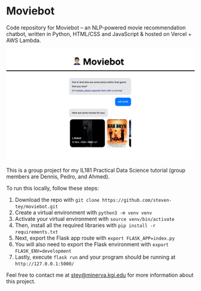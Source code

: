 # Moviebot
Code repository for Moviebot – an NLP-powered movie recommendation chatbot, written in Python, HTML/CSS and JavaScript & hosted on Vercel + AWS Lambda.

![](https://github.com/steven-tey/moviebot/blob/master/static/assets/thumbnail.png)

This is a group project for my IL181 Practical Data Science tutorial (group members are Dennis, Pedro, and Ahmed).

To run this locally, follow these steps:

1. Download the repo with `git clone https://github.com/steven-tey/moviebot.git`
2. Create a virtual environment with `python3 -m venv venv`
3. Activate your virtual environment with `source venv/bin/activate`
4. Then, install all the required libraries with `pip install -r requirements.txt`
5. Next, export the Flask app route with `export FLASK_APP=index.py`
6. You will also need to export the Flask environment with `export FLASK_ENV=development`
7. Lastly, execute `flask run` and your program should be running at `http://127.0.0.1:5000/`

Feel free to contact me at [stey@minerva.kgi.edu](mailto:stey@minerva.kgi.edu) for more information about this project.
